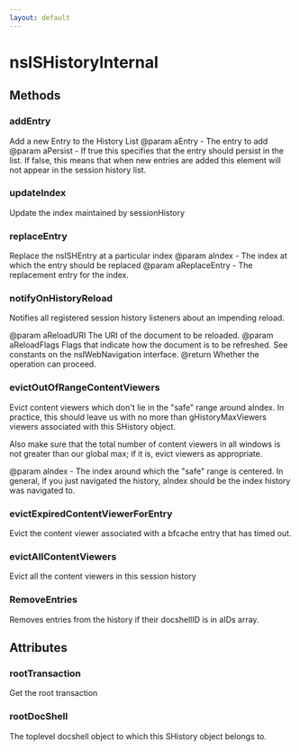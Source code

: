 ```yaml
---
layout: default
---
```


# nsISHistoryInternal #

## Methods ##

### addEntry ###

Add a new Entry to the History List
@param aEntry - The entry to add
@param aPersist - If true this specifies that the entry should persist
in the list.  If false, this means that when new entries are added
this element will not appear in the session history list.


### updateIndex ###
 
Update the index maintained by sessionHistory


### replaceEntry ###

Replace the nsISHEntry at a particular index
@param aIndex - The index at which the entry should be replaced
@param aReplaceEntry - The replacement entry for the index.


### notifyOnHistoryReload ###

Notifies all registered session history listeners about an impending
reload.

@param aReloadURI    The URI of the document to be reloaded.
@param aReloadFlags  Flags that indicate how the document is to be
                     refreshed. See constants on the nsIWebNavigation
                     interface.
@return              Whether the operation can proceed.


### evictOutOfRangeContentViewers ###

Evict content viewers which don't lie in the "safe" range around aIndex.
In practice, this should leave us with no more than gHistoryMaxViewers
viewers associated with this SHistory object.

Also make sure that the total number of content viewers in all windows is
not greater than our global max; if it is, evict viewers as appropriate.

@param aIndex - The index around which the "safe" range is centered.  In
  general, if you just navigated the history, aIndex should be the index
  history was navigated to.


### evictExpiredContentViewerForEntry ###

Evict the content viewer associated with a bfcache entry
that has timed out.


### evictAllContentViewers ###

Evict all the content viewers in this session history


### RemoveEntries ###

Removes entries from the history if their docshellID is in
aIDs array.


## Attributes ##

### rootTransaction ###

Get the root transaction


### rootDocShell ###

The toplevel docshell object to which this SHistory object belongs to.

